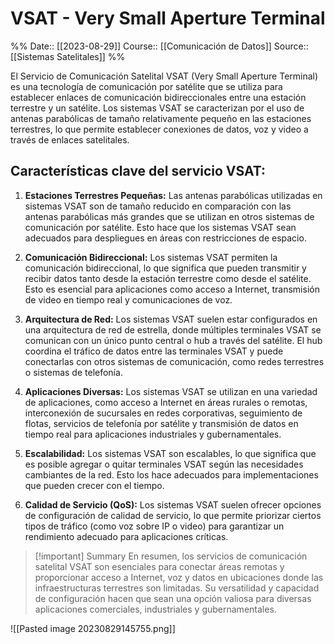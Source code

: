 # VSAT - Very Small Aperture Terminal

%%
Date:: [[2023-08-29]]
Course:: [[Comunicación de Datos]]
Source:: [[Sistemas Satelitales]]
%%

El Servicio de Comunicación Satelital VSAT (Very Small Aperture Terminal) es una tecnología de comunicación por satélite que se utiliza para establecer enlaces de comunicación bidireccionales entre una estación terrestre y un satélite. Los sistemas VSAT se caracterizan por el uso de antenas parabólicas de tamaño relativamente pequeño en las estaciones terrestres, lo que permite establecer conexiones de datos, voz y video a través de enlaces satelitales.

## Características clave del servicio VSAT:

1. **Estaciones Terrestres Pequeñas:** Las antenas parabólicas utilizadas en sistemas VSAT son de tamaño reducido en comparación con las antenas parabólicas más grandes que se utilizan en otros sistemas de comunicación por satélite. Esto hace que los sistemas VSAT sean adecuados para despliegues en áreas con restricciones de espacio.

2. **Comunicación Bidireccional:** Los sistemas VSAT permiten la comunicación bidireccional, lo que significa que pueden transmitir y recibir datos tanto desde la estación terrestre como desde el satélite. Esto es esencial para aplicaciones como acceso a Internet, transmisión de video en tiempo real y comunicaciones de voz.

3. **Arquitectura de Red:** Los sistemas VSAT suelen estar configurados en una arquitectura de red de estrella, donde múltiples terminales VSAT se comunican con un único punto central o hub a través del satélite. El hub coordina el tráfico de datos entre las terminales VSAT y puede conectarlas con otros sistemas de comunicación, como redes terrestres o sistemas de telefonía.

4. **Aplicaciones Diversas:** Los sistemas VSAT se utilizan en una variedad de aplicaciones, como acceso a Internet en áreas rurales o remotas, interconexión de sucursales en redes corporativas, seguimiento de flotas, servicios de telefonía por satélite y transmisión de datos en tiempo real para aplicaciones industriales y gubernamentales.

5. **Escalabilidad:** Los sistemas VSAT son escalables, lo que significa que es posible agregar o quitar terminales VSAT según las necesidades cambiantes de la red. Esto los hace adecuados para implementaciones que pueden crecer con el tiempo.

6. **Calidad de Servicio (QoS):** Los sistemas VSAT suelen ofrecer opciones de configuración de calidad de servicio, lo que permite priorizar ciertos tipos de tráfico (como voz sobre IP o video) para garantizar un rendimiento adecuado para aplicaciones críticas.

>[!important] Summary
>En resumen, los servicios de comunicación satelital VSAT son esenciales para conectar áreas remotas y proporcionar acceso a Internet, voz y datos en ubicaciones donde las infraestructuras terrestres son limitadas. Su versatilidad y capacidad de configuración hacen que sean una opción valiosa para diversas aplicaciones comerciales, industriales y gubernamentales.


![[Pasted image 20230829145755.png]]